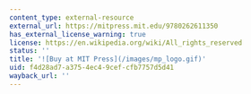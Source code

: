 ```yaml
---
content_type: external-resource
external_url: https://mitpress.mit.edu/9780262611350
has_external_license_warning: true
license: https://en.wikipedia.org/wiki/All_rights_reserved
status: ''
title: '![Buy at MIT Press](/images/mp_logo.gif)'
uid: f4d28ad7-a375-4ec4-9cef-cfb7757d5d41
wayback_url: ''
---
```

